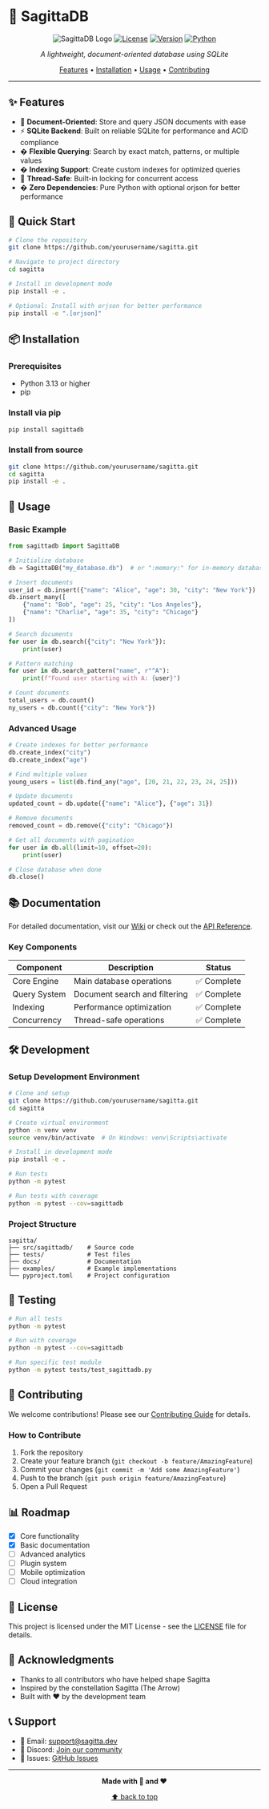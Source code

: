 # 🏹 SagittaDB

<div align="center">

![SagittaDB Logo](https://img.shields.io/badge/SagittaDB-🏹-blue?style=for-the-badge)
[![License](https://img.shields.io/badge/license-MIT-green?style=for-the-badge)](LICENSE)
[![Version](https://img.shields.io/badge/version-0.1.0-orange?style=for-the-badge)](pyproject.toml)
[![Python](https://img.shields.io/badge/python-3.13+-blue?style=for-the-badge)](https://python.org)

*A lightweight, document-oriented database using SQLite*

[Features](#-features) • [Installation](#-installation) • [Usage](#-usage) • [Contributing](#-contributing)

</div>

---

## ✨ Features

- 🎯 **Document-Oriented**: Store and query JSON documents with ease
- ⚡ **SQLite Backend**: Built on reliable SQLite for performance and ACID compliance
- � **Flexible Querying**: Search by exact match, patterns, or multiple values
- � **Indexing Support**: Create custom indexes for optimized queries
- 🧵 **Thread-Safe**: Built-in locking for concurrent access
- � **Zero Dependencies**: Pure Python with optional orjson for better performance

## 🚀 Quick Start

```bash
# Clone the repository
git clone https://github.com/yourusername/sagitta.git

# Navigate to project directory
cd sagitta

# Install in development mode
pip install -e .

# Optional: Install with orjson for better performance
pip install -e ".[orjson]"
```

## 📦 Installation

### Prerequisites

- Python 3.13 or higher
- pip

### Install via pip

```bash
pip install sagittadb
```

### Install from source

```bash
git clone https://github.com/yourusername/sagitta.git
cd sagitta
pip install -e .
```

## 🎯 Usage

### Basic Example

```python
from sagittadb import SagittaDB

# Initialize database
db = SagittaDB("my_database.db")  # or ":memory:" for in-memory database

# Insert documents
user_id = db.insert({"name": "Alice", "age": 30, "city": "New York"})
db.insert_many([
    {"name": "Bob", "age": 25, "city": "Los Angeles"},
    {"name": "Charlie", "age": 35, "city": "Chicago"}
])

# Search documents
for user in db.search({"city": "New York"}):
    print(user)

# Pattern matching
for user in db.search_pattern("name", r"^A"):
    print(f"Found user starting with A: {user}")

# Count documents
total_users = db.count()
ny_users = db.count({"city": "New York"})
```

### Advanced Usage

```python
# Create indexes for better performance
db.create_index("city")
db.create_index("age")

# Find multiple values
young_users = list(db.find_any("age", [20, 21, 22, 23, 24, 25]))

# Update documents
updated_count = db.update({"name": "Alice"}, {"age": 31})

# Remove documents
removed_count = db.remove({"city": "Chicago"})

# Get all documents with pagination
for user in db.all(limit=10, offset=20):
    print(user)

# Close database when done
db.close()
```

## 📚 Documentation

For detailed documentation, visit our [Wiki](https://github.com/yourusername/sagitta/wiki) or check out the [API Reference](docs/api.md).

### Key Components

| Component | Description | Status |
|-----------|-------------|--------|
| Core Engine | Main database operations | ✅ Complete |
| Query System | Document search and filtering | ✅ Complete |
| Indexing | Performance optimization | ✅ Complete |
| Concurrency | Thread-safe operations | ✅ Complete |

## 🛠️ Development

### Setup Development Environment

```bash
# Clone and setup
git clone https://github.com/yourusername/sagitta.git
cd sagitta

# Create virtual environment
python -m venv venv
source venv/bin/activate  # On Windows: venv\Scripts\activate

# Install in development mode
pip install -e .

# Run tests
python -m pytest

# Run tests with coverage
python -m pytest --cov=sagittadb
```

### Project Structure

```
sagitta/
├── src/sagittadb/    # Source code
├── tests/            # Test files
├── docs/             # Documentation
├── examples/         # Example implementations
└── pyproject.toml    # Project configuration
```

## 🧪 Testing

```bash
# Run all tests
python -m pytest

# Run with coverage
python -m pytest --cov=sagittadb

# Run specific test module
python -m pytest tests/test_sagittadb.py
```

## 🤝 Contributing

We welcome contributions! Please see our [Contributing Guide](CONTRIBUTING.md) for details.

### How to Contribute

1. Fork the repository
2. Create your feature branch (`git checkout -b feature/AmazingFeature`)
3. Commit your changes (`git commit -m 'Add some AmazingFeature'`)
4. Push to the branch (`git push origin feature/AmazingFeature`)
5. Open a Pull Request

## 📊 Roadmap

- [x] Core functionality
- [x] Basic documentation
- [ ] Advanced analytics
- [ ] Plugin system
- [ ] Mobile optimization
- [ ] Cloud integration

## 📄 License

This project is licensed under the MIT License - see the [LICENSE](LICENSE) file for details.

## 🌟 Acknowledgments

- Thanks to all contributors who have helped shape Sagitta
- Inspired by the constellation Sagitta (The Arrow)
- Built with ❤️ by the development team

## 📞 Support

- 📧 Email: support@sagitta.dev
- 💬 Discord: [Join our community](https://discord.gg/sagitta)
- 🐛 Issues: [GitHub Issues](https://github.com/yourusername/sagitta/issues)

---

<div align="center">

**Made with 🏹 and ❤️**

[⬆ back to top](#-sagittadb)

</div>